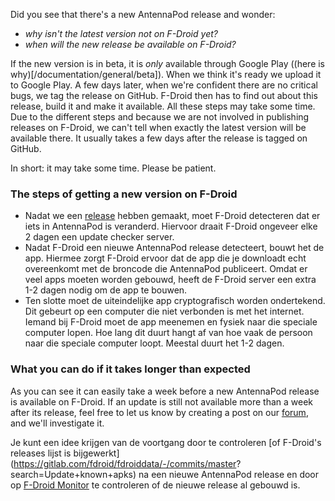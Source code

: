 Did you see that there's a new AntennaPod release and wonder:

* *why isn't the latest version not on F-Droid yet?*
* *when will the new release be available on F-Droid?*

If the new version is in beta, it is *only* available through Google Play ((here
is why)[/documentation/general/beta]). When we think it's ready we upload it to
Google Play. A few days later, when we're confident there are no critical bugs,
we tag the release on GitHub. F-Droid then has to find out about this release,
build it and make it available. All these steps may take some time. Due to the
different steps and because we are not involved in publishing releases on
F-Droid, we can't tell when exactly the latest version will be available there.
It usually takes a few days after the release is tagged on GitHub.

In short: it may take some time. Please be patient.

### The steps of getting a new version on F-Droid

- Nadat we een [release](https://github.com/AntennaPod/AntennaPod/releases)
hebben gemaakt, moet F-Droid detecteren dat er iets in AntennaPod is
veranderd. Hiervoor draait F-Droid ongeveer elke 2 dagen een update checker
server.
- Nadat F-Droid een nieuwe AntennaPod release detecteert, bouwt het de app.
Hiermee zorgt F-Droid ervoor dat de app die je downloadt echt overeenkomt met
de broncode die AntennaPod publiceert. Omdat er veel apps moeten worden gebouwd,
heeft de F-Droid server een extra 1-2 dagen nodig om de app te bouwen.
- Ten slotte moet de uiteindelijke app cryptografisch worden ondertekend. Dit
gebeurt op een computer die niet verbonden is met het internet. Iemand bij
F-Droid moet de app meenemen en fysiek naar die speciale computer lopen. Hoe
lang dit duurt hangt af van hoe vaak de persoon naar die speciale computer
loopt. Meestal duurt het 1-2 dagen.

### What you can do if it takes longer than expected

As you can see it can easily take a week before a new AntennaPod release is
available on F-Droid. If an update is still not available more than a week after
its release, feel free to let us know by creating a post on our
[forum](https://forum.antennapod.org/), and we'll investigate it.

Je kunt een idee krijgen van de voortgang door te controleren [of F-Droid's
releases lijst is
bijgewerkt](https://gitlab.com/fdroid/fdroiddata/-/commits/master?
search=Update+known+apks) na een nieuwe AntennaPod release en door op [F-Droid
Monitor](https://monitor.f-droid.org/builds/build) te controleren of de nieuwe
release al gebouwd is.
